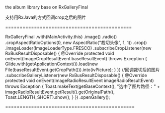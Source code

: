 the album library base on RxGalleryFinal

支持用RxJava的方式回调crop之后的图片

============================================

RxGalleryFinal
                .with(MainActivity.this)
                .image()
                .radio()
                .cropAspectRatioOptions(0, new AspectRatio("裁切头像", 1, 1))
                .crop()
                .imageLoader(ImageLoaderType.FRESCO)
                .subscribeCropListener(new RxBusResultDisposable<ImageCropResultEvent>() {
                    @Override
                    protected void onEvent(ImageCropResultEvent baseResultEvent) throws Exception {
                        Glide.with(getApplicationContext()).load(new File(baseResultEvent.getCropPath())).into(ivPicture);
                    }
                })  //回调裁切后的图片
                .subscribeGalleryListener(new RxBusResultDisposable<ImageRadioResultEvent>() {
                    @Override
                    protected void onEvent(ImageRadioResultEvent imageRadioResultEvent) throws Exception {
                        Toast.makeText(getBaseContext(), "选中了图片路径：" + imageRadioResultEvent.getResult().getOriginalPath(), Toast.LENGTH_SHORT).show();
                    }
                })
                .openGallery();






=============================================